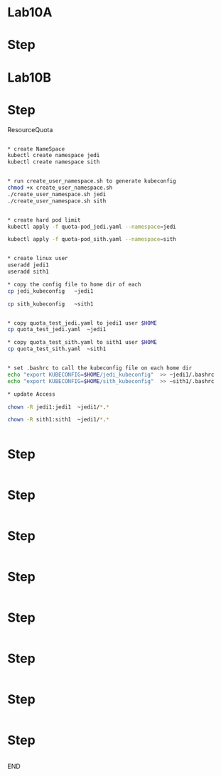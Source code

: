 # Lab10A
# Step 








# Lab10B
# Step 
ResourceQuota
```sh

* create NameSpace 
kubectl create namespace jedi
kubectl create namespace sith 


* run create_user_namespace.sh to generate kubeconfig 
chmod +x create_user_namespace.sh
./create_user_namespace.sh jedi
./create_user_namespace.sh sith


* create hard pod limit 
kubectl apply -f quota-pod_jedi.yaml --namespace=jedi 

kubectl apply -f quota-pod_sith.yaml --namespace=sith


* create linux user 
useradd jedi1 
useradd sith1

* copy the config file to home dir of each 
cp jedi_kubeconfig   ~jedi1 

cp sith_kubeconfig   ~sith1 


* copy quota_test_jedi.yaml to jedi1 user $HOME
cp quota_test_jedi.yaml  ~jedi1

* copy quota_test_sith.yaml to sith1 user $HOME
cp quota_test_sith.yaml  ~sith1


* set .bashrc to call the kubeconfig file on each home dir 
echo "export KUBECONFIG=$HOME/jedi_kubeconfig"  >> ~jedi1/.bashrc 
echo "export KUBECONFIG=$HOME/sith_kubeconfig"  >> ~sith1/.bashrc 

* update Access

chown -R jedi1:jedi1  ~jedi1/*.* 

chown -R sith1:sith1  ~jedi1/*.*

```

```sh

```

# Step 


```sh

```

# Step 

```sh

```

# Step

```sh


```

# Step


```sh

```

# Step

```sh

```

# Step


```sh

```



# Step

```sh

```

# Step



```sh

```

END